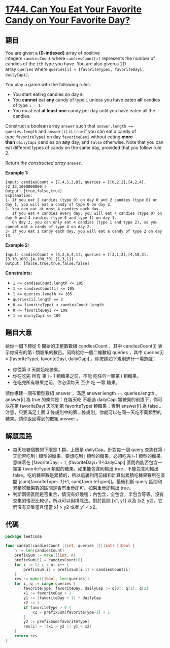# [1744. Can You Eat Your Favorite Candy on Your Favorite Day?](https://leetcode.com/problems/can-you-eat-your-favorite-candy-on-your-favorite-day/)

## 題目

You are given a **(0-indexed)** array of positive integers `candiesCount` where `candiesCount[i]` represents the number of candies of the `ith` type you have. You are also given a 2D array `queries` where `queries[i] = [favoriteTypei, favoriteDayi, dailyCapi]`.

You play a game with the following rules:

- You start eating candies on day **`0`**.
- You **cannot** eat **any** candy of type `i` unless you have eaten **all** candies of type `i - 1`.
- You must eat **at least** **one** candy per day until you have eaten all the candies.

Construct a boolean array `answer` such that `answer.length == queries.length` and `answer[i]` is `true` if you can eat a candy of type `favoriteTypei` on day `favoriteDayi` without eating **more than** `dailyCapi` candies on **any** day, and `false` otherwise. Note that you can eat different types of candy on the same day, provided that you follow rule 2.

Return *the constructed array* `answer`.

**Example 1:**

```
Input: candiesCount = [7,4,5,3,8], queries = [[0,2,2],[4,2,4],[2,13,1000000000]]
Output: [true,false,true]
Explanation:
1- If you eat 2 candies (type 0) on day 0 and 2 candies (type 0) on day 1, you will eat a candy of type 0 on day 2.
2- You can eat at most 4 candies each day.
   If you eat 4 candies every day, you will eat 4 candies (type 0) on day 0 and 4 candies (type 0 and type 1) on day 1.
   On day 2, you can only eat 4 candies (type 1 and type 2), so you cannot eat a candy of type 4 on day 2.
3- If you eat 1 candy each day, you will eat a candy of type 2 on day 13.
```

**Example 2:**

```
Input: candiesCount = [5,2,6,4,1], queries = [[3,1,2],[4,10,3],[3,10,100],[4,100,30],[1,3,1]]
Output: [false,true,true,false,false]
```

**Constraints:**

- `1 <= candiesCount.length <= 105`
- `1 <= candiesCount[i] <= 105`
- `1 <= queries.length <= 105`
- `queries[i].length == 3`
- `0 <= favoriteTypei < candiesCount.length`
- `0 <= favoriteDayi <= 109`
- `1 <= dailyCapi <= 109`

## 題目大意

給你一個下標從 0 開始的正整數數組 candiesCount ，其中 candiesCount[i] 表示你擁有的第 i 類糖果的數目。同時給你一個二維數組 queries ，其中 queries[i] = [favoriteTypei, favoriteDayi, dailyCapi] 。你按照如下規則進行一場遊戲：

- 你從第 0 天開始吃糖果。
- 你在吃完 所有 第 i - 1 類糖果之前，不能 吃任何一顆第 i 類糖果。
- 在吃完所有糖果之前，你必須每天 至少 吃 一顆 糖果。

請你構建一個布爾型數組 answer ，滿足 answer.length == queries.length 。answer[i] 為 true 的條件是：在每天吃 不超過 dailyCapi 顆糖果的前提下，你可以在第 favoriteDayi 天吃到第 favoriteTypei 類糖果；否則 answer[i] 為 false 。注意，只要滿足上面 3 條規則中的第二條規則，你就可以在同一天吃不同類型的糖果。請你返回得到的數組 answer 。

## 解題思路

- 每天吃糖個數的下限是 1 顆，上限是 dailyCap。針對每一個 query 查詢在第 i 天能否吃到 i 類型的糖果，要想吃到 i 類型的糖果，必須吃完 i-1 類型的糖果。意味着在 [favoriteDayi + 1, (favoriteDayi+1)×dailyCapi] 區間內能否包含一顆第 favoriteTypei 類型的糖果。如果能包含則輸出 true，不能包含則輸出 false。吃的糖果數是累積的，所以這裏利用前綴和計算出累積吃糖果數所在區間 [sum[favoriteTypei−1]+1, sum[favoriteTypei]]。最後判斷 query 區間和累積吃糖果數的區間是否有重疊即可。如果重疊即輸出 true。
- 判斷兩個區間是否重合，情況有好幾種：內包含，全包含，半包含等等。沒有交集的情況比較少，所以可以用排除法。對於區間 [x1, y1] 以及 [x2, y2]，它們沒有交集當且僅當 x1 > y2 或者 y1 < x2。

## 代碼

```go
package leetcode

func canEat(candiesCount []int, queries [][]int) []bool {
	n := len(candiesCount)
	prefixSum := make([]int, n)
	prefixSum[0] = candiesCount[0]
	for i := 1; i < n; i++ {
		prefixSum[i] = prefixSum[i-1] + candiesCount[i]
	}
	res := make([]bool, len(queries))
	for i, q := range queries {
		favoriteType, favoriteDay, dailyCap := q[0], q[1], q[2]
		x1 := favoriteDay + 1
		y1 := (favoriteDay + 1) * dailyCap
		x2 := 1
		if favoriteType > 0 {
			x2 = prefixSum[favoriteType-1] + 1
		}
		y2 := prefixSum[favoriteType]
		res[i] = !(x1 > y2 || y1 < x2)
	}
	return res
}
```